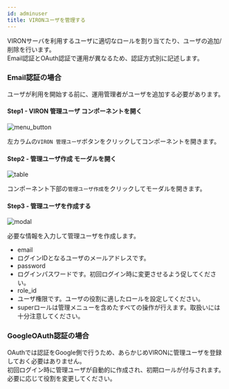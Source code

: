 ```yaml
---
id: adminuser
title: VIRONユーザを管理する
---
```


VIRONサーバを利用するユーザに適切なロールを割り当てたり、ユーザの追加/削除を行います。  
Email認証とOAuth認証で運用が異なるため、認証方式別に記述します。

### Email認証の場合

ユーザが利用を開始する前に、運用管理者がユーザを追加する必要があります。  

#### Step1 - VIRON 管理ユーザ コンポーネントを開く

![menu_button](menu_button.png)

左カラムの`VIRON 管理ユーザ`ボタンをクリックしてコンポーネントを開きます。

#### Step2 - 管理ユーザ作成 モーダルを開く

![table](table.png)

コンポーネント下部の`管理ユーザ作成`をクリックしてモーダルを開きます。

#### Step3 - 管理ユーザを作成する

![modal](modal.png)

必要な情報を入力して管理ユーザを作成します。

- email
 - ログインIDとなるユーザのメールアドレスです。
- password
 - ログインパスワードです。初回ログイン時に変更させるよう促してください。
- role_id
 - ユーザ権限です。ユーザの役割に適したロールを設定してください。
 - superロールは管理メニューを含めたすべての操作が行えます。取扱いには十分注意してください。

### GoogleOAuth認証の場合

OAuthでは認証をGoogle側で行うため、あらかじめVIRONに管理ユーザを登録しておく必要はありません。  
初回ログイン時に管理ユーザが自動的に作成され、初期ロールが付与されます。  
必要に応じて役割を変更してください。  

